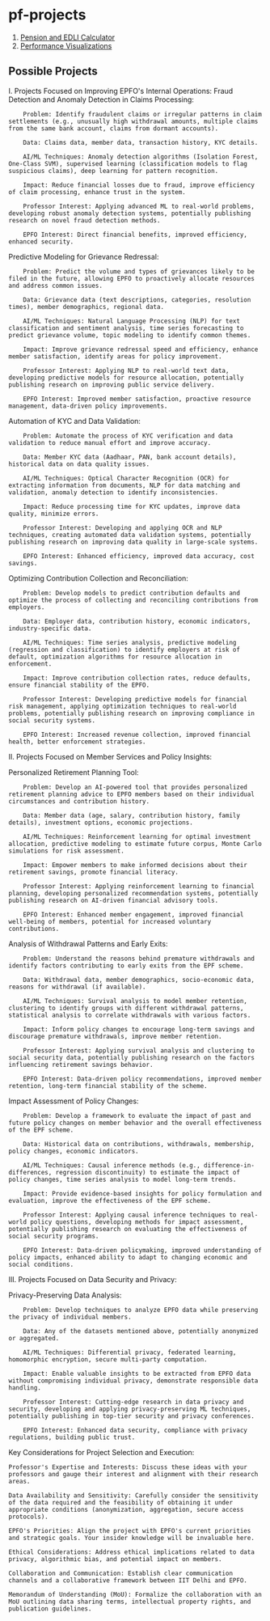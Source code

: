 # pf-projects

1. [Pension and EDLI Calculator](./calculator/cal.html)
2. [Performance Visualizations](./performance-visualization/claimwise-rejection.html)

## Possible Projects

I. Projects Focused on Improving EPFO's Internal Operations:
   Fraud Detection and Anomaly Detection in Claims Processing:
   
        Problem: Identify fraudulent claims or irregular patterns in claim settlements (e.g., unusually high withdrawal amounts, multiple claims from the same bank account, claims from dormant accounts).

        Data: Claims data, member data, transaction history, KYC details.

        AI/ML Techniques: Anomaly detection algorithms (Isolation Forest, One-Class SVM), supervised learning (classification models to flag suspicious claims), deep learning for pattern recognition.

        Impact: Reduce financial losses due to fraud, improve efficiency of claim processing, enhance trust in the system.

        Professor Interest: Applying advanced ML to real-world problems, developing robust anomaly detection systems, potentially publishing research on novel fraud detection methods.

        EPFO Interest: Direct financial benefits, improved efficiency, enhanced security.

   Predictive Modeling for Grievance Redressal:

        Problem: Predict the volume and types of grievances likely to be filed in the future, allowing EPFO to proactively allocate resources and address common issues.

        Data: Grievance data (text descriptions, categories, resolution times), member demographics, regional data.

        AI/ML Techniques: Natural Language Processing (NLP) for text classification and sentiment analysis, time series forecasting to predict grievance volume, topic modeling to identify common themes.

        Impact: Improve grievance redressal speed and efficiency, enhance member satisfaction, identify areas for policy improvement.

        Professor Interest: Applying NLP to real-world text data, developing predictive models for resource allocation, potentially publishing research on improving public service delivery.

        EPFO Interest: Improved member satisfaction, proactive resource management, data-driven policy improvements.

  Automation of KYC and Data Validation:

        Problem: Automate the process of KYC verification and data validation to reduce manual effort and improve accuracy.

        Data: Member KYC data (Aadhaar, PAN, bank account details), historical data on data quality issues.

        AI/ML Techniques: Optical Character Recognition (OCR) for extracting information from documents, NLP for data matching and validation, anomaly detection to identify inconsistencies.

        Impact: Reduce processing time for KYC updates, improve data quality, minimize errors.

        Professor Interest: Developing and applying OCR and NLP techniques, creating automated data validation systems, potentially publishing research on improving data quality in large-scale systems.

        EPFO Interest: Enhanced efficiency, improved data accuracy, cost savings.

   Optimizing Contribution Collection and Reconciliation:

        Problem: Develop models to predict contribution defaults and optimize the process of collecting and reconciling contributions from employers.

        Data: Employer data, contribution history, economic indicators, industry-specific data.

        AI/ML Techniques: Time series analysis, predictive modeling (regression and classification) to identify employers at risk of default, optimization algorithms for resource allocation in enforcement.

        Impact: Improve contribution collection rates, reduce defaults, ensure financial stability of the EPFO.

        Professor Interest: Developing predictive models for financial risk management, applying optimization techniques to real-world problems, potentially publishing research on improving compliance in social security systems.

        EPFO Interest: Increased revenue collection, improved financial health, better enforcement strategies.

II. Projects Focused on Member Services and Policy Insights:

Personalized Retirement Planning Tool:

        Problem: Develop an AI-powered tool that provides personalized retirement planning advice to EPFO members based on their individual circumstances and contribution history.

        Data: Member data (age, salary, contribution history, family details), investment options, economic projections.

        AI/ML Techniques: Reinforcement learning for optimal investment allocation, predictive modeling to estimate future corpus, Monte Carlo simulations for risk assessment.

        Impact: Empower members to make informed decisions about their retirement savings, promote financial literacy.

        Professor Interest: Applying reinforcement learning to financial planning, developing personalized recommendation systems, potentially publishing research on AI-driven financial advisory tools.

        EPFO Interest: Enhanced member engagement, improved financial well-being of members, potential for increased voluntary contributions.

Analysis of Withdrawal Patterns and Early Exits:

        Problem: Understand the reasons behind premature withdrawals and identify factors contributing to early exits from the EPF scheme.

        Data: Withdrawal data, member demographics, socio-economic data, reasons for withdrawal (if available).

        AI/ML Techniques: Survival analysis to model member retention, clustering to identify groups with different withdrawal patterns, statistical analysis to correlate withdrawals with various factors.

        Impact: Inform policy changes to encourage long-term savings and discourage premature withdrawals, improve member retention.

        Professor Interest: Applying survival analysis and clustering to social security data, potentially publishing research on the factors influencing retirement savings behavior.

        EPFO Interest: Data-driven policy recommendations, improved member retention, long-term financial stability of the scheme.

Impact Assessment of Policy Changes:

        Problem: Develop a framework to evaluate the impact of past and future policy changes on member behavior and the overall effectiveness of the EPF scheme.

        Data: Historical data on contributions, withdrawals, membership, policy changes, economic indicators.

        AI/ML Techniques: Causal inference methods (e.g., difference-in-differences, regression discontinuity) to estimate the impact of policy changes, time series analysis to model long-term trends.

        Impact: Provide evidence-based insights for policy formulation and evaluation, improve the effectiveness of the EPF scheme.

        Professor Interest: Applying causal inference techniques to real-world policy questions, developing methods for impact assessment, potentially publishing research on evaluating the effectiveness of social security programs.

        EPFO Interest: Data-driven policymaking, improved understanding of policy impacts, enhanced ability to adapt to changing economic and social conditions.

III. Projects Focused on Data Security and Privacy:

Privacy-Preserving Data Analysis:

        Problem: Develop techniques to analyze EPFO data while preserving the privacy of individual members.

        Data: Any of the datasets mentioned above, potentially anonymized or aggregated.

        AI/ML Techniques: Differential privacy, federated learning, homomorphic encryption, secure multi-party computation.

        Impact: Enable valuable insights to be extracted from EPFO data without compromising individual privacy, demonstrate responsible data handling.

        Professor Interest: Cutting-edge research in data privacy and security, developing and applying privacy-preserving ML techniques, potentially publishing in top-tier security and privacy conferences.

        EPFO Interest: Enhanced data security, compliance with privacy regulations, building public trust.

Key Considerations for Project Selection and Execution:

    Professor's Expertise and Interests: Discuss these ideas with your professors and gauge their interest and alignment with their research areas.

    Data Availability and Sensitivity: Carefully consider the sensitivity of the data required and the feasibility of obtaining it under appropriate conditions (anonymization, aggregation, secure access protocols).

    EPFO's Priorities: Align the project with EPFO's current priorities and strategic goals. Your insider knowledge will be invaluable here.

    Ethical Considerations: Address ethical implications related to data privacy, algorithmic bias, and potential impact on members.

    Collaboration and Communication: Establish clear communication channels and a collaborative framework between IIT Delhi and EPFO.

    Memorandum of Understanding (MoU): Formalize the collaboration with an MoU outlining data sharing terms, intellectual property rights, and publication guidelines.

